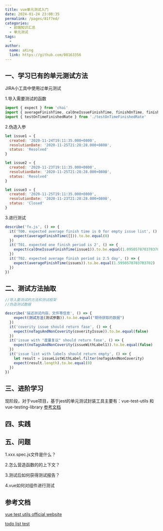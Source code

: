 ```yaml
---
title: vue单元测试入门
date: 2024-01-24 23:08:35
permalink: /pages/81f7ed/
categories:
  - 前端知识汇总
  - 单元测试
tags:
  - 
author: 
  name: aXing
  link: https://github.com/08163356
---
```





## 一、学习已有的单元测试方法

JIRA小工具中使用过单元测试

1.导入需要测试的函数

```javascript
import { expect } from 'chai'
import { averageFinishTime, calOneIssueFinishTime, finishOnTime, finishOnTimeRate } from '../../src/biz/fx'
import { testOnTimeFinishedRate } from './testOnTimeFinishedRate'
```

<!-- more -->
2.伪造入参

```javascript
let issue1 = {
  created: '2020-11-24T19:11:35.000+0800',
  resolutionDate: '2020-11-25T21:28:28.000+0800',
  status: 'Resolved'
}

let issue2 = {
  created: '2020-11-23T19:11:35.000+0800',
  resolutionDate: '2020-11-25T21:28:28.000+0800',
  status: 'Resolved'
}

let issue3 = {
  created: '2020-11-25T19:11:35.000+0800',
  resolutionDate: '2020-11-23T21:28:28.000+0800',
  status: 'Closed'
}
```

3.进行测试

```javascript
describe('fx.js', () => {
  it('T00. expected average finish time is 0 for empty issue list', () => {
    expect(averageFinishTime([])).to.be.equal(0)
  })
  it('T01. expected one finish period is 2', () => {
    expect(calOneIssueFinishTime(issue1)).to.be.equal(1.0950578703703704)
  })
  it('T02. expected average finish period is 2.5 day', () => {
    expect(averageFinishTime(issues)).to.be.equal(1.5950578703703702)
  })
})
```

## 二、测试方法抽取

```javascript
//导入要测试的方法和测试框架
//伪造测试数据

describe('描述测试内容、文件等信息', () => {
    expect(测试方法(测试参数)).to.be.equal("期待获取的数据")
  })
  it('coverity issue should return fase', () => {
    expect(noTagsAndNonCoverity(coverityIssue)).to.be.equal(false)
  })
  it('issue with "度量复议" should return fase', () => {
    expect(noTagsAndNonCoverity(issueWithLabel1)).to.be.equal(false)
  })
  it('issue list with labels should return empty', () => {
    let result = issueListWithLabel.filter(noTagsAndNonCoverity)
    expect(result.length).to.be.equal(0)
  })
})
```

## 三、进阶学习

现阶段，对于vue项目，基于jest的单元测试封装工具主要有：vue-test-utils 和 vue-testing-library [参考文档](https://zhuanlan.zhihu.com/p/377566681)

## 四、实践



## 五、问题

1.xxx.spec.js文件是什么？

2.怎么营造函数的的上下文？

3.测试后如何获得测试报告？

4.vue如何对组件进行测试

## 参考文档

[vue test utils official website](https://test-utils.vuejs.org/guide/)

[todo list test](https://juejin.cn/post/6926425380861509639)